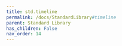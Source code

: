 ```yaml
---
title: std.timeline
permalink: /docs/StandardLibrary#timeline
parent: Standard Library
has_children: False
nav_order: 14
---
```

